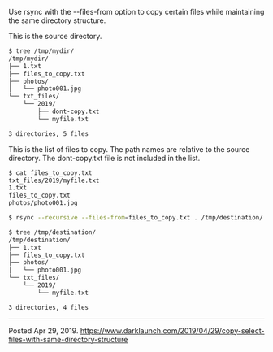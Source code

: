 Use rsync with the --files-from option to copy certain files while maintaining the same directory structure.

This is the source directory.

```bash
$ tree /tmp/mydir/
/tmp/mydir/
├── 1.txt
├── files_to_copy.txt
├── photos/
│   └── photo001.jpg
└── txt_files/
    └── 2019/
        ├── dont-copy.txt
        └── myfile.txt

3 directories, 5 files
```

This is the list of files to copy. The path names are relative to the source directory. The dont-copy.txt file is not included in the list.

```bash
$ cat files_to_copy.txt
txt_files/2019/myfile.txt
1.txt
files_to_copy.txt
photos/photo001.jpg
```

```bash
$ rsync --recursive --files-from=files_to_copy.txt . /tmp/destination/
```

```bash
$ tree /tmp/destination/
/tmp/destination/
├── 1.txt
├── files_to_copy.txt
├── photos/
│   └── photo001.jpg
└── txt_files/
    └── 2019/
        └── myfile.txt

3 directories, 4 files
```

---

Posted Apr 29, 2019.
https://www.darklaunch.com/2019/04/29/copy-select-files-with-same-directory-structure